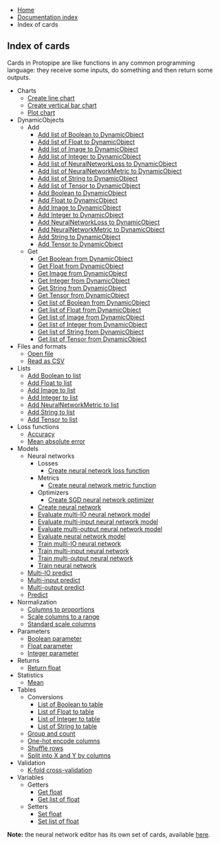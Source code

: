<ul class="breadcrumb">
    <li><a href="">Home</a></li>
    <li><a href="documentation">Documentation index</a></li>
    <li>Index of cards</li>
</ul>

## Index of cards

Cards in Protopipe are like functions in any common programming language: they receive some inputs, do something and then return some outputs.

* Charts
    * [Create line chart](cards/createLineChart)
    * [Create vertical bar chart](cards/createVerticalBarChart)
    * [Plot chart](cards/plotChart)
* DynamicObjects
    * Add
        * [Add list of Boolean to DynamicObject](cards/addListToDynamicObject(Boolean))
        * [Add list of Float to DynamicObject](cards/addListToDynamicObject(Float))
        * [Add list of Image to DynamicObject](cards/addListToDynamicObject(Image))
        * [Add list of Integer to DynamicObject](cards/addListToDynamicObject(Integer))
        * [Add list of NeuralNetworkLoss to DynamicObject](cards/addListToDynamicObject(NeuralNetworkLoss))
        * [Add list of NeuralNetworkMetric to DynamicObject](cards/addListToDynamicObject(NeuralNetworkMetric))
        * [Add list of String to DynamicObject](cards/addListToDynamicObject(String))
        * [Add list of Tensor to DynamicObject](cards/addListToDynamicObject(Tensor))
        * [Add Boolean to DynamicObject](cards/addToDynamicObject(Boolean))
        * [Add Float to DynamicObject](cards/addToDynamicObject(Float))
        * [Add Image to DynamicObject](cards/addToDynamicObject(Image))
        * [Add Integer to DynamicObject](cards/addToDynamicObject(Integer))
        * [Add NeuralNetworkLoss to DynamicObject](cards/addToDynamicObject(NeuralNetworkLoss))
        * [Add NeuralNetworkMetric to DynamicObject](cards/addToDynamicObject(NeuralNetworkMetric))
        * [Add String to DynamicObject](cards/addToDynamicObject(String))
        * [Add Tensor to DynamicObject](cards/addToDynamicObject(Tensor))
    * Get
        * [Get Boolean from DynamicObject](cards/getFromDynamicObject(Boolean))
        * [Get Float from DynamicObject](cards/getFromDynamicObject(Float))
        * [Get Image from DynamicObject](cards/getFromDynamicObject(Image))
        * [Get Integer from DynamicObject](cards/getFromDynamicObject(Integer))
        * [Get String from DynamicObject](cards/getFromDynamicObject(String))
        * [Get Tensor from DynamicObject](cards/getFromDynamicObject(Tensor))
        * [Get list of Boolean from DynamicObject](cards/getListFromDynamicObject(Boolean))
        * [Get list of Float from DynamicObject](cards/getListFromDynamicObject(Float))
        * [Get list of Image from DynamicObject](cards/getListFromDynamicObject(Image))
        * [Get list of Integer from DynamicObject](cards/getListFromDynamicObject(Integer))
        * [Get list of String from DynamicObject](cards/getListFromDynamicObject(String))
        * [Get list of Tensor from DynamicObject](cards/getListFromDynamicObject(Tensor))
* Files and formats
    * [Open file](cards/openFile)
    * [Read as CSV](cards/readAsCSV)
* Lists
    * [Add Boolean to list](cards/addToList(Boolean))
    * [Add Float to list](cards/addToList(Float))
    * [Add Image to list](cards/addToList(Image))
    * [Add Integer to list](cards/addToList(Integer))
    * [Add NeuralNetworkMetric to list](cards/addToList(NeuralNetworkMetric))
    * [Add String to list](cards/addToList(String))
    * [Add Tensor to list](cards/addToList(Tensor))
* Loss functions
    * [Accuracy](cards/accuracy)
    * [Mean absolute error](cards/meanAbsoluteError)
* Models
    * Neural networks
        * Losses
            * [Create neural network loss function](cards/createNeuralNetworkLossFunction)
        * Metrics
            * [Create neural network metric function](cards/createNeuralNetworkMetricFunction)
        * Optimizers
            * [Create SGD neural network optimizer](cards/createSGDNeuralNetworkOptimizer)
        * [Create neural network](cards/createNeuralNetwork)
        * [Evaluate multi-IO neural network model](cards/evaluateMultiIONeuralNetworkModel)
        * [Evaluate multi-input neural network model](cards/evaluateMultiInputNeuralNetworkModel)
        * [Evaluate multi-output neural network model](cards/evaluateMultiOutputNeuralNetworkModel)
        * [Evaluate neural network model](cards/evaluateNeuralNetworkModel)
        * [Train multi-IO neural network](cards/trainMultiIONeuralNetwork)
        * [Train multi-input neural network](cards/trainMultiInputNeuralNetwork)
        * [Train multi-output neural network](cards/trainMultiOutputNeuralNetwork)
        * [Train neural network](cards/trainNeuralNetwork)
    * [Multi-IO predict](cards/multiIOPredict)
    * [Multi-input predict](cards/multiInputPredict)
    * [Multi-output predict](cards/multiOutputPredict)
    * [Predict](cards/predict)
* Normalization
    * [Columns to proportions](cards/columnsToProportions)
    * [Scale columns to a range](cards/scaleColumnsToARange)
    * [Standard scale columns](cards/standardScaleColumns)
* Parameters
    * [Boolean parameter](cards/parameterBoolean)
    * [Float parameter](cards/parameterFloat)
    * [Integer parameter](cards/parameterInteger)
* Returns
    * [Return float](cards/returnFloat)
* Statistics
    * [Mean](cards/mean)
* Tables
    * Conversions
        * [List of Boolean to table](cards/listToTable(Boolean))
        * [List of Float to table](cards/listToTable(Float))
        * [List of Integer to table](cards/listToTable(Integer))
        * [List of String to table](cards/listToTable(String))
    * [Group and count](cards/groupAndCount)
    * [One-hot encode columns](cards/oneHotEncodeColumns)
    * [Shuffle rows](cards/shuffleRows)
    * [Split into X and Y by columns](cards/splitIntoXAndYByColumns)
* Validation
    * [K-fold cross-validation](cards/kFoldCrossValidation)
* Variables
    * Getters
        * [Get float](cards/getFloat_1)
        * [Get list of float](cards/getFloat_n)
    * Setters
        * [Set float](cards/setFloat_1)
        * [Set list of float](cards/setFloat_n)


**Note:** the neural network editor has its own set of cards, available [here](neural_network_cards/).